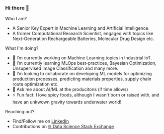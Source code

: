 ### Hi there 👋

Who I am?
- A Senior Key Expert in Machine Learning and Artificial Intelligence.
- A fromer Computational Research Scientist, engaged with topics like Next-Generation Rechargeable Batteries, Molecular Drug Design etc.

What I'm doing?

- 🔭 I’m currently working on Machine Learning topics in Industrial IoT.
- 🌱 I’m currently learning MLOps best-practices, Bayesian Optimization, Unsupervised Image Classification and many more.
- 👯 I’m looking to collaborate on developing ML models for optimizing production prcoesses, predicting materials properties, supply chain route optimization etc.
- 💬 Ask me about AI/ML at the producitons (if time allows)
- ⚡ Fun fact: I love spicy foods, although I wasn't born or raised with, and have an unkwown gravity towards underwater world!

Reaching out?
- Find/Follow me on [LinkedIn](https://www.linkedin.com/in/majidmortazavi/)
- Contributions on [🌐 Data Science Stack Exchange](https://datascience.stackexchange.com/users/44456/twinpenguins)
